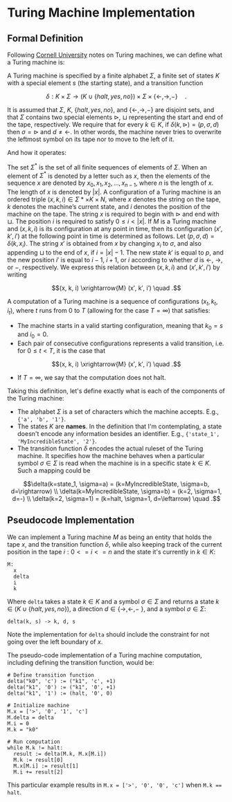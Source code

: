 # Turing Machine Implementation

## Formal Definition

Following
[Cornell University](https://www.cs.cornell.edu/courses/cs4820/2018sp/handouts/turingm.pdf)
notes on Turing machines, we can define what a Turing machine is:

A Turing machine is specified by a finite alphabet $\Sigma$, a finite set of states
$K$ with a special element $s$ (the starting state), and a transition function

```math
\delta : K \times \Sigma \rightarrow (K \cup \{halt, yes, no\}) \times \Sigma \times \{\leftarrow, \rightarrow, −\} \quad .
```

It is assumed that $\Sigma$, $K$, $`\{halt,yes,no\}`$, and $`\{\leftarrow, \rightarrow, −\}`$ are disjoint sets,
and that $\Sigma$ contains two special elements $\vartriangleright$, $\sqcup$
representing the start and end of the tape, respectively. We require that for every
$k \in K$, if $\delta(k, \vartriangleright) = (p, \sigma, d)$ then $\sigma = \vartriangleright$
and $d \neq \leftarrow$. In other words, the machine never tries to overwrite the
leftmost symbol on its tape nor to move to the left of it.

And how it operates:

The set $\Sigma^\ast$ is the set of all finite sequences of elements of $\Sigma$. When
an element of $\Sigma^\ast$ is denoted by a letter such as $x$, then the elements of the
sequence $x$ are denoted by $x_0, x_1, x_2, . . . , x_{n−1}$, where $n$ is the length of $x$.
The length of $x$ is denoted by $|x|$. A configuration of a Turing machine is an ordered
triple $(x, k, i) \in \Sigma \ast \times K \times N$, where $x$ denotes the string on the
tape, $k$ denotes the machine’s current state, and $i$ denotes the position of the
machine on the tape. The string $x$ is required to begin with $\vartriangleright$ and end with
$\sqcup$. The position $i$ is required to satisfy $0 ≤ i < |x|$.
If $M$ is a Turing machine and $(x, k, i)$ is its configuration at any point in time, then
its configuration $(x′, k′, i′)$ at the following point in time is determined as follows. Let
$(p, \sigma, d) = \delta(k, x_i)$. The string $x′$ is obtained from $x$ by changing $x_i$
to $\sigma$, and also appending $\sqcup$ to the end of $x$, if $i = |x| − 1$. The new
state $k′$ is equal to $p$, and the new position $i′$ is equal to $i − 1$, $i + 1$, or $i$
according to whether $d$ is $\leftarrow$, $\rightarrow$, or $−$, respectively. We express
this relation between $(x, k, i)$ and $(x′, k′, i′)$ by writing

```math
(x, k, i) \xrightarrow{M} (x′, k′, i′) \quad .
```

A computation of a Turing machine is a sequence of configurations $(x_t, k_t, i_t)$,
where $t$ runs from $0$ to $T$ (allowing for the case $T = \infty$) that satisfies:

- The machine starts in a valid starting configuration, meaning that $k_0 = s$ and $i_0 = 0$.
- Each pair of consecutive configurations represents a valid transition, i.e. for $0 ≤ t < T$,
  it is the case that

```math
(x, k, i) \xrightarrow{M} (x′, k′, i′) \quad .
```

- If $T = \infty$, we say that the computation does not halt.

Taking this definition, let's define exactly what is each of the components of the Turing
machine:

- The alphabet $\Sigma$ is a set of characters which the machine accepts. E.g., `{'a', 'b', '1'}`.
- The states $K$ are **names**. In the definition that I'm contemplating, a state doesn't
  encode any information besides an identifier. E.g., `{'state_1', 'MyIncredibleState', '2'}`.
- The transition function $\delta$ encodes the actual ruleset of the Turing machine. It
  specifies how the machine behaves when a particular symbol $\sigma \in \Sigma$ is read
  when the machine is in a specific state $k \in K$. Such a mapping could be

```math
\delta(k=state_1, \sigma=a) = (k=MyIncredibleState, \sigma=b, d=\rightarrow) \\
\delta(k=MyIncredibleState, \sigma=b) = (k=2, \sigma=1, d=-) \\
\delta(k=2, \sigma=1) = (k=halt, \sigma=1, d=\leftarrow) \quad .
```

## Pseudocode Implementation

We can implement a Turing machine $M$ as being an entity that holds the tape $x$, and the
transition function $\delta$, while also keeping track of the current position in the tape
$i:0<=i<=n$ and the state it's currently in $k \in K$:

```
M:
  x
  delta
  i
  k
```

Where `delta` takes a state $k \in K$ and a symbol $\sigma \in \Sigma$ and returns a state
$`k \in (K \cup \{halt, yes, no \} )`$, a direction $`d \in \{ \rightarrow, \leftarrow, -\ \}`$,
and a symbol $\sigma \in \Sigma$:

```
delta(k, s) -> k, d, s
```

Note the implementation for `delta` should include the constraint for not going over the
left boundary of $x$.

The pseudo-code implementation of a Turing machine computation, including defining the
transition function, would be:

```
# Define transition function
delta("k0", 'c') := ("k1", 'c', +1)
delta("k1", '0') := ("k1", '0', +1)
delta("k1", '1') := (halt, '0', 0)

# Initialize machine
M.x = ['>', '0', '1', 'c']
M.delta = delta
M.i = 0
M.k = "k0"

# Run computation
while M.k != halt:
  result := delta(M.k, M.x[M.i])
  M.k := result[0]
  M.x[M.i] := result[1]
  M.i += result[2]
```

This particular example results in `M.x = ['>', '0', '0', 'c']` when `M.k == halt`.
